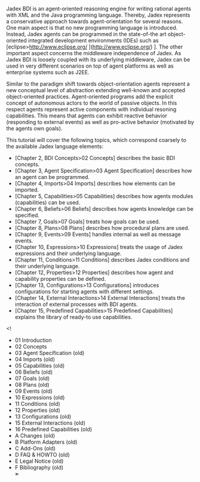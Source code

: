 Jadex BDI is an agent-oriented reasoning engine for writing rational agents with XML and the Java programming language. Thereby, Jadex represents a conservative approach towards agent-orientation for several reasons. One main aspect is that no new programming language is introduced. Instead, Jadex agents can be programmed in the state-of-the art object-oriented integrated development environments (IDEs) such as \[eclipse&gt;http://www.eclipse.org/ ](http://www.eclipse.org/) \]. The other important aspect concerns the middleware independence of Jadex. As Jadex BDI is loosely coupled with its underlying middleware, Jadex can be used in very different scenarios on top of agent platforms as well as enterprise systems such as J2EE.







Similar to the paradigm shift towards object-orientation agents represent a new conceptual level of abstraction extending well-known and accepted object-oriented practices. Agent-oriented programs add the explicit concept of autonomous actors to the world of passive objects. In this respect agents represent active components with individual resoning capabilities. This means that agents can exhibit reactive behavior (responding to external events) as well as pro-active behavior (motivated by the agents own goals).







This tutorial will cover the following topics, which correspond coarsely to the available Jadex language elements:

-   \[Chapter 2, BDI Concepts&gt;02 Concepts\] describes the basic BDI concepts.
-   \[Chapter 3, Agent Specification&gt;03 Agent Specification\] describes how an agent can be programmed.
-   \[Chapter 4, Imports&gt;04 Imports\] describes how elements can be imported.
-   \[Chapter 5, Capabilities&gt;05 Capabilities\] describes how agents modules (capabilities) can be used.
-   \[Chapter 6, Beliefs&gt;06 Beliefs\] describes how agents knowledge can be specified.
-   \[Chapter 7, Goals&gt;07 Goals\] treats how goals can be used.
-   \[Chapter 8, Plans&gt;08 Plans\] describes how procedural plans are used.
-   \[Chapter 9, Events&gt;09 Events\] handles internal as well as message events.
-   \[Chapter 10, Expressions&gt;10 Expressions\] treats the usage of Jadex expressions and their underlying language.
-   \[Chapter 11, Conditions&gt;11 Conditions\] describes Jadex conditions and their underlying language.
-   \[Chapter 12, Properties&gt;12 Properties\] describes how agent and capability properties can be defined.
-   \[Chapter 13, Configurations&gt;13 Configurations\] introduces configurations for starting agents with different settings.
-   \[Chapter 14, External Interactions&gt;14 External Interactions\] treats the interaction of external processes with BDI agents.
-   \[Chapter 15, Predefined Capabilities&gt;15 Predefined Capabilities\] explains the library of ready-to use capabilities.

&lt;!

-   01 Introduction
-   02 Concepts
-   03 Agent Specification (old)
-   04 Imports (old)
-   05 Capabilities (old)
-   06 Beliefs (old)
-   07 Goals (old)
-   08 Plans (old)
-   09 Events (old)
-   10 Expressions (old)
-   11 Conditions (old)
-   12 Properties (old)
-   13 Configurations (old)
-   15 External Interactions (old)
-   16 Predefined Capabilities (old)
-   A Changes (old)
-   B Platform Adapters (old)
-   C Add-Ons (old)
-   D FAQ & HOWTO (old)
-   E Legal Notice (old)
-   F Bibliography (old)\
    ~~&gt;~~

